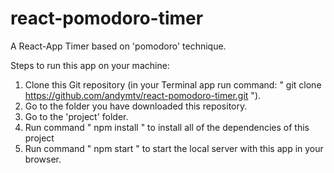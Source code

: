 # react-pomodoro-timer
A React-App Timer based on 'pomodoro' technique.

Steps to run this app on your machine:

1. Clone this Git repository (in your Terminal app run command: " git clone https://github.com/andymtv/react-pomodoro-timer.git ").
2. Go to the folder you have downloaded this repository.
3. Go to the 'project' folder.
4. Run command " npm install " to install all of the dependencies of this project
5. Run command " npm start " to start the local server with this app in your browser.
